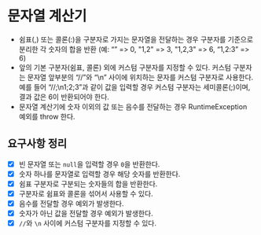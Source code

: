# 문자열 계산기

- 쉼표(,) 또는 콜론(:)을 구분자로 가지는 문자열을 전달하는 경우 구분자를 기준으로 분리한 각 숫자의 합을 반환 (예: “” => 0, "1,2" => 3, "1,2,3" => 6, “1,2:3” => 6)
- 앞의 기본 구분자(쉼표, 콜론) 외에 커스텀 구분자를 지정할 수 있다. 커스텀 구분자는 문자열 앞부분의 “//”와 “\n” 사이에 위치하는 문자를 커스텀 구분자로 사용한다. 예를 들어 “//;\n1;2;3”과
  같이 값을 입력할 경우 커스텀 구분자는 세미콜론(;)이며, 결과 값은 6이 반환되어야 한다.
- 문자열 계산기에 숫자 이외의 값 또는 음수를 전달하는 경우 RuntimeException 예외를 throw 한다.

## 요구사항 정리

- [x] 빈 문자열 또는 `null`을 입력할 경우 `0`을 반환한다.
- [x] 숫자 하나를 문자열로 입력할 경우 해당 숫자를 반환한다.
- [x] 쉼표 구분자로 구분되는 숫자들의 합을 반환한다.
- [x] 구분자로 쉼표와 콜론을 섞어서 사용할 수 있다.
- [x] 음수를 전달할 경우 예외가 발생한다.
- [x] 숫자가 아닌 값을 전달할 경우 예외가 발생한다.
- [x] `//`와 `\n` 사이에 커스텀 구분자를 지정할 수 있다. 
